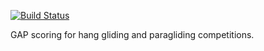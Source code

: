 [![Build Status](https://travis-ci.org/BlockScope/haskell-flight-gap.svg)](https://travis-ci.org/BlockScope/haskell-flight-gap)

GAP scoring for hang gliding and paragliding competitions.
